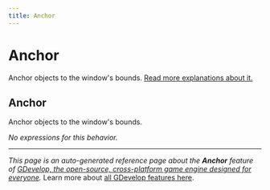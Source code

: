 ```yaml
---
title: Anchor
---
```

# Anchor

Anchor objects to the window's bounds. [Read more explanations about it.](https://wiki.gdevelop.io/gdevelop5/behaviors/anchor)



## Anchor 

Anchor objects to the window's bounds. 

_No expressions for this behavior._


---
*This page is an auto-generated reference page about the **Anchor** feature of [GDevelop, the open-source, cross-platform game engine designed for everyone](https://gdevelop.io/).* Learn more about [all GDevelop features here](/gdevelop5/all-features).